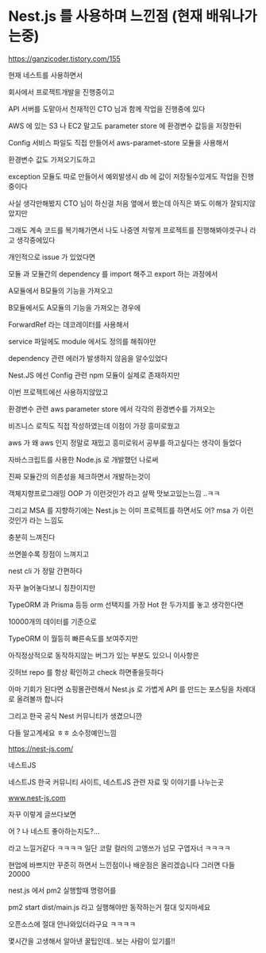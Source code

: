 # Nest.js 를 사용하며 느낀점 (현재 배워나가는중)
https://ganzicoder.tistory.com/155

현재 네스트를 사용하면서

 

회사에서 프로젝트개발을 진행중이고 

 

API 서버를 도맡아서 천재적인 CTO 님과 함께 작업을 진행중에 있다

 

AWS 에 있는 S3 나 EC2 말고도 parameter store 에 환경변수 값등을 저장한뒤

 

Config 서비스 파일도 직접 만들어서  aws-paramet-store 모듈을 사용해서

환경변수 값도 가져오기도하고

 

exception 모듈도 따로 만들어서 예외발생시 db 에 값이 저장될수있게도 작업을 진행중이다

사실 생각만해봤지 CTO 님이 하신걸 처음 옆에서 봤는데 아직은 봐도 이해가 잘되지않았지만

그래도 계속 코드를 복기해가면서 나도 나중엔 저렇게 프로젝트를 진행해봐야겟구나 라고 생각중에있다

 

개인적으로 issue 가 있었다면

 

모듈 과 모듈간의 dependency 를 import 해주고 export 하는 과정에서 

A모듈에서  B모듈의 기능을 가져오고

B모듈에서도 A모듈의 기능을 가져오는 경우에

ForwardRef 라는 데코레이터를 사용해서

service 파일에도 module 에서도 정의를 해줘야만 

dependency 관련 에러가 발생하지 않음을 알수있었다

 

Nest.JS 에선 Config 관련 npm 모듈이 실제로 존재하지만

이번 프로젝트에선 사용하지않았고 

환경변수 관련 aws parameter store 에서 각각의 환경변수를 가져오는 

비즈니스 로직도 직접 작성하였는데 이점이 가장 흥미로웠고

 

aws 가 왜 aws 인지 정말로 재밌고 흥미로워서 공부를 하고싶다는 생각이 들었다

 

자바스크립트를 사용한 Node.js 로 개발했던 나로써

진짜 모듈간의 의존성을 체크하면서 개발하는것이

객체지향프로그래밍 OOP 가 이런것인가 라고 살짝 맛보고있는느낌 ..ㅋㅋ

그리고 MSA 를 지향하기에는 Nest.js 는 이미 프로젝트를 하면서도 어? msa 가 이런것인가 라는 느낌도

충분히 느껴진다 

 

쓰면쓸수록 장점이 느껴지고

nest cli 가 정말 간편하다 

 

자꾸 늘어놓다보니 칭찬이지만 

TypeORM 과 Prisma   등등 orm 선택지를 가장 Hot 한 두가지를 놓고 생각한다면

 

10000개의 데이터를 기준으로

TypeORM 이 월등히 빠른속도를 보여주지만

 

아직정상적으로 동작하지않는 버그가 있는 부분도 있으니 이사항은 

깃허브 repo 를 항상 확인하고 check 하면좋을듯하다

 

아마 기회가 된다면 쇼핑몰관련해서 Nest.js 로 가볍게 API 를 만드는 포스팅을 차례대로 올려볼까 합니다

 

그리고 한국 공식 Nest 커뮤니티가 생겼으니깐 

다들 알고계세요 ㅎㅎ 소수정예인느낌 

https://nest-js.com/

 
네스트JS

네스트JS 한국 커뮤니티 사이트, 네스트JS 관련 자료 및 이야기를 나누는곳

www.nest-js.com
 

자꾸 이렇게 글쓰다보면 

어 ? 나 네스트 좋아하는지도?...

라고 느낄거같다 ㅋㅋㅋㅋ 일단 코랄 컬러의 고앵쓰가 넘모 구엽자너 ㅋㅋㅋㅋ

 

현업에 바쁘지만 꾸준히 하면서 느낀점이나 배운점은 올리겠습니다 그러면 다들 20000

 nest.js 에서 pm2 실행할때 명령어를

 

pm2 start dist/main.js  라고 실행해야만 동작하는거 절대 잊지마세요

오픈소스에 절대 안나와있더라구요 ㅋㅋㅋㅋ

몇시간을 고생해서 알아낸 꿀팁인데.. 보는 사람이 있기를!!